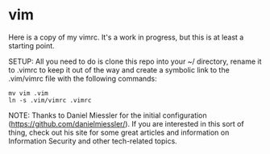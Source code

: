 vim
===

Here is a copy of my vimrc.  It's a work in progress, but this is at least a starting point.

SETUP:
All you need to do is clone this repo into your ~/ directory, rename it to .vimrc to keep it out of the way
and create a symbolic link to the .vim/vimrc file with the following commands:  

```mv vim .vim  ```  
```ln -s .vim/vimrc .vimrc```

NOTE:
Thanks to Daniel Miessler for the initial configuration (https://github.com/danielmiessler/).  If you are 
interested in this sort of thing, check out his site for some great articles and information on Information
Security and other tech-related topics.
